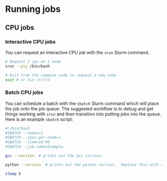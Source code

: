 # Running jobs

## **CPU jobs**

### **Interactive CPU jobs**
You can request an interactive CPU job with the `srun` Slurm command. 
```sh
# Request 1 cpu on 1 node
srun --pty /bin/bash

# Exit from the compute node to request a new node
exit # or hit ctrl+d
```

### **Batch CPU jobs**
You can schedule a batch with the `sbatch` Slurm command which will place the job onto the job queue. The suggested workflow is to debug and get things working with `srun` and then transition into putting jobs into the queue.
Here is an example `sbatch` script:
```sh
#!/bin/bash
#SBATCH --nodes=1
#SBATCH --cpus-per-node=1
#SBATCH --time=10:00
#SBATCH --job-name=Example 

gcc --version  # prints out the gcc version.

python --version  # prints out the python version.  Replace this with a python call to whatever file.

sleep 5
```